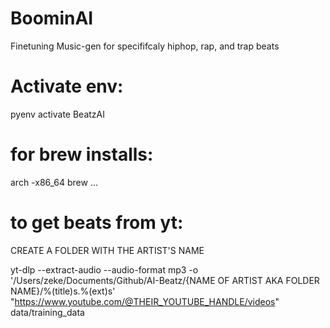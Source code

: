 # BoominAI

Finetuning Music-gen for specififcaly hiphop, rap, and trap beats

# Activate env:

pyenv activate BeatzAI

# for brew installs:

arch -x86_64 brew ...

# to get beats from yt:

CREATE A FOLDER WITH THE ARTIST'S NAME

yt-dlp --extract-audio --audio-format mp3 -o '/Users/zeke/Documents/Github/AI-Beatz/{NAME OF ARTIST AKA FOLDER NAME}/%(title)s.%(ext)s' "https://www.youtube.com/@THEIR_YOUTUBE_HANDLE/videos"
data/training_data
